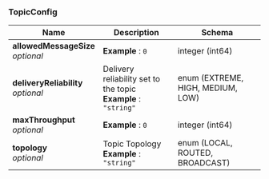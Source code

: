 
<a name="topicconfig"></a>
### TopicConfig

|Name|Description|Schema|
|---|---|---|
|**allowedMessageSize**  <br>*optional*|**Example** : `0`|integer (int64)|
|**deliveryReliability**  <br>*optional*|Delivery reliability set to the topic  <br>**Example** : `"string"`|enum (EXTREME, HIGH, MEDIUM, LOW)|
|**maxThroughput**  <br>*optional*|**Example** : `0`|integer (int64)|
|**topology**  <br>*optional*|Topic Topology  <br>**Example** : `"string"`|enum (LOCAL, ROUTED, BROADCAST)|



